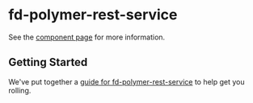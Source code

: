fd-polymer-rest-service
================

See the [component page](http://freedomotic.github.io/fd-polymer-rest-service) for more information.

## Getting Started

We've put together a [guide for fd-polymer-rest-service](http://www.polymer-project.org/docs/start/reusableelements.html) to help get you rolling.
